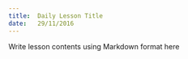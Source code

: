 ```yaml
---
title:  Daily Lesson Title
date:   29/11/2016
---
```


Write lesson contents using Markdown format here